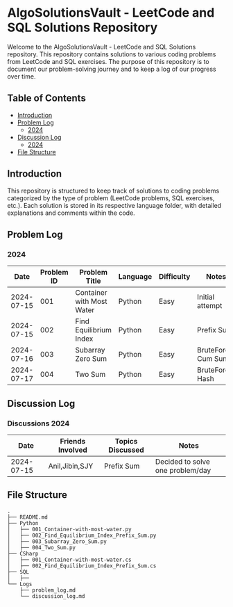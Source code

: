 # AlgoSolutionsVault - LeetCode and SQL Solutions Repository

Welcome to the AlgoSolutionsVault - LeetCode and SQL Solutions repository. This repository contains solutions to various coding problems from LeetCode and SQL exercises. The purpose of this repository is to document our problem-solving journey and to keep a log of our progress over time.

## Table of Contents
- [Introduction](#introduction)
- [Problem Log](#problem-log)
  - [2024](#2024)
- [Discussion Log](#discussion-log)
  - [2024](#discussions-2024)
- [File Structure](#file-structure)

## Introduction

This repository is structured to keep track of solutions to coding problems categorized by the type of problem (LeetCode problems, SQL exercises, etc.). Each solution is stored in its respective language folder, with detailed explanations and comments within the code.

## Problem Log

### 2024

| Date       | Problem ID | Problem Title                              | Language | Difficulty | Notes               |
|------------|------------|--------------------------------------------|----------|------------|---------------------|
| 2024-07-15 | 001        | Container with Most Water                  | Python   | Easy       | Initial attempt     |
| 2024-07-15 | 002        | Find Equilibrium Index                     | Python   | Easy       | Prefix Sum          |
| 2024-07-16 | 003        | Subarray Zero Sum                          | Python   | Easy       | BruteForce, Cum Sum |
| 2024-07-17 | 004        | Two Sum                                    | Python   | Easy       | BruteForce, Hash    |


## Discussion Log

### Discussions 2024

| Date       | Friends Involved | Topics Discussed                                      | Notes                              |
|------------|------------------|-------------------------------------------------------|------------------------------------|
| 2024-07-15 | Anil,Jibin,SJY   | Prefix Sum                                            | Decided to solve one problem/day   |


## File Structure

```
.
├── README.md
├── Python
│   ├── 001_Container-with-most-water.py
│   ├── 002_Find_Equilibrium_Index_Prefix_Sum.py
│   ├── 003_Subarray_Zero_Sum.py
│   ├── 004_Two_Sum.py
├── CSharp
│   ├── 001_Container-with-most-water.cs
│   ├── 002_Find_Equilibrium_Index_Prefix_Sum.cs
├── SQL
│   ├── 
└── Logs
    ├── problem_log.md
    └── discussion_log.md
```